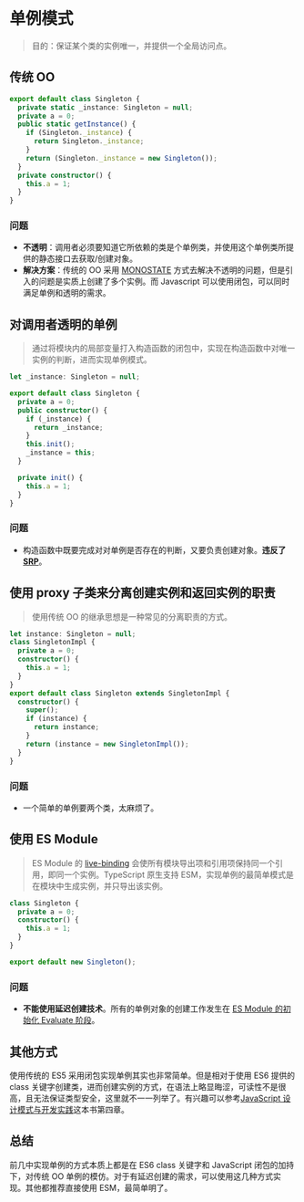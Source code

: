# 单例模式

> 目的：保证某个类的实例唯一，并提供一个全局访问点。

## 传统 OO

```ts
export default class Singleton {
  private static _instance: Singleton = null;
  private a = 0;
  public static getInstance() {
    if (Singleton._instance) {
      return Singleton._instance;
    }
    return (Singleton._instance = new Singleton());
  }
  private constructor() {
    this.a = 1;
  }
}
```

### 问题

- **不透明**：调用者必须要知道它所依赖的类是个单例类，并使用这个单例类所提供的静态接口去获取/创建对象。
- **解决方案**：传统的 OO 采用 [MONOSTATE](https://www.simplethread.com/the-monostate-pattern/) 方式去解决不透明的问题，但是引入的问题是实质上创建了多个实例。而 Javascript 可以使用闭包，可以同时满足单例和透明的需求。

## 对调用者透明的单例

> 通过将模块内的局部变量打入构造函数的闭包中，实现在构造函数中对唯一实例的判断，进而实现单例模式。

```ts
let _instance: Singleton = null;

export default class Singleton {
  private a = 0;
  public constructor() {
    if (_instance) {
      return _instance;
    }
    this.init();
    _instance = this;
  }

  private init() {
    this.a = 1;
  }
}
```

### 问题

- 构造函数中既要完成对对单例是否存在的判断，又要负责创建对象。**违反了 [SRP](https://en.wikipedia.org/wiki/Single_responsibility_principle)**。

## 使用 proxy 子类来分离创建实例和返回实例的职责

> 使用传统 OO 的继承思想是一种常见的分离职责的方式。

```ts
let instance: Singleton = null;
class SingletonImpl {
  private a = 0;
  constructor() {
    this.a = 1;
  }
}
export default class Singleton extends SingletonImpl {
  constructor() {
    super();
    if (instance) {
      return instance;
    }
    return (instance = new SingletonImpl());
  }
}
```

### 问题

- 一个简单的单例要两个类，太麻烦了。

## 使用 ES Module

> ES Module 的 [live-binding](https://demon-monk.github.io/ESM-live-binding/) 会使所有模块导出项和引用项保持同一个引用，即同一个实例。TypeScript 原生支持 ESM，实现单例的最简单模式是在模块中生成实例，并只导出该实例。

```ts
class Singleton {
  private a = 0;
  constructor() {
    this.a = 1;
  }
}

export default new Singleton();
```

### 问题

- **不能使用延迟创建技术**。所有的单例对象的创建工作发生在 [ES Module 的初始化 Evaluate 阶段](https://hacks.mozilla.org/2018/03/es-modules-a-cartoon-deep-dive/)。

## 其他方式

使用传统的 ES5 采用闭包实现单例其实也非常简单。但是相对于使用 ES6 提供的 class 关键字创建类，进而创建实例的方式，在语法上略显晦涩，可读性不是很高，且无法保证类型安全，这里就不一一列举了。有兴趣可以参考[JavaScript 设计模式与开发实践](https://book.douban.com/subject/26382780/)这本书第四章。

## 总结

前几中实现单例的方式本质上都是在 ES6 class 关键字和 JavaScript 闭包的加持下，对传统 OO 单例的模仿。对于有延迟创建的需求，可以使用这几种方式实现。其他都推荐直接使用 ESM，最简单明了。
